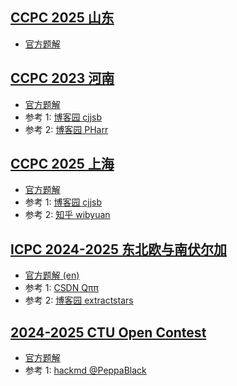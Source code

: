 ## [CCPC 2025 山东](https://codeforces.com/gym/105930)

- [官方题解](https://cdn.vjudge.net.cn/b483e91a47bacb39c1a272880afca2fd)

## [CCPC 2023 河南](https://codeforces.com/gym/104354)

- [官方题解](https://codeforces.com/gym/104354/attachments/download/20062/solution%20(2).pdf)
- 参考 1: [博客园 cjjsb](https://www.cnblogs.com/cjjsb/p/17893168)
- 参考 2: [博客园 PHarr](https://www.cnblogs.com/PHarr/p/17416213.html)

## [CCPC 2025 上海](https://codeforces.com/gym/105992)

- [官方题解](https://cdn.vjudge.net.cn/6e4c07336fe6b626d7b53b1be279ae58)
- 参考 1: [博客园 cjjsb](https://www.cnblogs.com/cjjsb/p/18982434)
- 参考 2: [知乎 wibyuan](https://zhuanlan.zhihu.com/p/1925082868499060714)

## [ICPC 2024-2025 东北欧与南伏尔加](https://codeforces.com/contest/2038)

- [官方题解 (en)](https://codeforces.com/contest/2038/attachments/download/28397/presentation_eng.pdf)
- 参考 1: [CSDN Qππ](https://blog.csdn.net/2302_81590667/article/details/143902852)
- 参考 2: [博客园 extractstars](https://www.cnblogs.com/extractstars/p/18559773)

## [2024-2025 CTU Open Contest](https://codeforces.com/gym/105442)

- [官方题解](https://cdn.vjudge.net.cn/3d015448c229232bb16c95388e9f6886)
- 参考 1: [hackmd @PeppaBlack](https://hackmd.io/@PeppaBlack/SyGsdkeWke)
